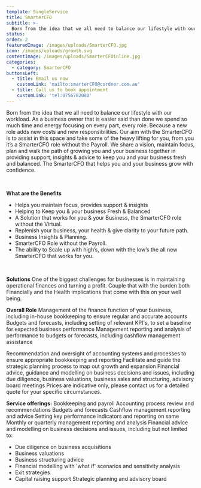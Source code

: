 ```yaml
---
template: SingleService
title: SmarterCFO
subtitle: >-
  Born from the idea that we all need to balance our lifestyle with our workload.
status:
order: 2
featuredImage: /images/uploads/SmarterCFO.jpg
icon: /images/uploads/growth.svg
contentImage: /images/uploads/SmarterCFOinline.jpg
categories:
  - category: SmarterCFO
buttonsLeft:
  - title: Email us now
    customLink: 'mailto:smarterCFO@cordner.com.au'
  - title: Call us to book appointment
    customLink: 'tel:0756782080'
---
```


Born from the idea that we all need to balance our lifestyle with our workload. As a business
owner that is easier said than done we spend so much time and energy focusing on every part,
every role. Because a new role adds new costs and new responsibilities. Our aim with the
SmarterCFO is to assist in this space and take some of the heavy lifting for you, from you it’s a
SmarterCFO role without the Payroll.
We share a vision, maintain focus, plan and walk the path of growing you and your business
together in providing support, insights &amp; advice to keep you and your business fresh and
balanced.
The SmarterCFO that helps you and your business grow with confidence.

<br />

**What are the Benefits**

- Helps you maintain focus, provides support &amp; insights
- Helping to Keep you &amp; your business Fresh &amp; Balanced
- A Solution that works for you &amp; your Business, the SmarterCFO role without the Virtual.
- Replenish your business, your health &amp; give clarity to your future path.
- Business Insights &amp; Planning.
- SmarterCFO Role without the Payroll.
- The ability to Scale up with high’s, down with the low’s the all new SmarterCFO that works for you.

<br />

**Solutions**
One of the biggest challenges for businesses is in maintaining operational finances and turning
a profit. Couple that with the burden both Financially and the Health implications that come with
this on your well being.
<br />

**Overall Role**
Management of the finance function of your business, including in-house bookkeeping to ensure
regular and accurate accounts
Budgets and forecasts, including setting of relevant KPI's, to set a baseline for expected
business performance
Management reporting and analysis of performance to budgets or forecasts, including cashflow
management assistance

Recommendation and oversight of accounting systems and processes to ensure appropriate
bookkeeping and reporting
Facilitate and guide the strategic planning process to map out growth and expansion
Financial advice, guidance and modelling on business decisions and issues, including due
diligence, business valuations, business sales and structuring, advisory board meetings
Prices are indicative only, please contact us for a detailed quote for your specific
circumstances.
<br />

**Service offerings:**
Bookkeeping and payroll
Accounting process review and recommendations
Budgets and forecasts
Cashflow management reporting and advice
Setting key performance indicators and reporting on same
Monthly or quarterly management reporting and analysis
Financial advice and modelling on business decisions and issues, including but not limited to:

- Due diligence on business acquisitions
- Business valuations
- Business structuring advice
- Financial modelling with 'what if' scenarios and sensitivity analysis
- Exit strategies
- Capital raising support
  Strategic planning and advisory board
